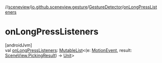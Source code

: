 //[sceneview](../../../index.md)/[io.github.sceneview.gesture](../index.md)/[GestureDetector](index.md)/[onLongPressListeners](on-long-press-listeners.md)

# onLongPressListeners

[androidJvm]\
val [onLongPressListeners](on-long-press-listeners.md): [MutableList](https://kotlinlang.org/api/latest/jvm/stdlib/kotlin.collections/-mutable-list/index.html)&lt;(e: [MotionEvent](https://developer.android.com/reference/kotlin/android/view/MotionEvent.html), result: [SceneView.PickingResult](../../io.github.sceneview/-scene-view/-picking-result/index.md)) -&gt; [Unit](https://kotlinlang.org/api/latest/jvm/stdlib/kotlin/-unit/index.html)&gt;
